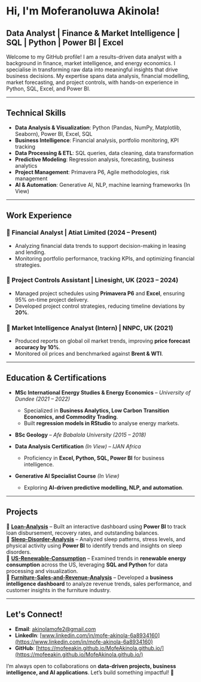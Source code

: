 # Hi, I'm Moferanoluwa Akinola!  

## Data Analyst | Finance & Market Intelligence | SQL | Python | Power BI | Excel  

Welcome to my GitHub profile! I am a results-driven data analyst with a background in finance, market intelligence, and energy economics. I specialise in transforming raw data into meaningful insights that drive business decisions. My expertise spans data analysis, financial modelling, market forecasting, and project controls, with hands-on experience in Python, SQL, Excel, and Power BI.  

---

## Technical Skills  
- **Data Analysis & Visualization**: Python (Pandas, NumPy, Matplotlib, Seaborn), Power BI, Excel, SQL  
- **Business Intelligence**: Financial analysis, portfolio monitoring, KPI tracking  
- **Data Processing & ETL**: SQL queries, data cleaning, data transformation  
- **Predictive Modeling**: Regression analysis, forecasting, business analytics  
- **Project Management**: Primavera P6, Agile methodologies, risk management  
- **AI & Automation**: Generative AI, NLP, machine learning frameworks (In View)  

---

## Work Experience  

### **🔹 Financial Analyst | Atiat Limited (2024 – Present)**  
- Analyzing financial data trends to support decision-making in leasing and lending.  
- Monitoring portfolio performance, tracking KPIs, and optimizing financial strategies.  

### **🔹 Project Controls Assistant | Linesight, UK (2023 – 2024)**  
- Managed project schedules using **Primavera P6** and **Excel**, ensuring 95% on-time project delivery.  
- Developed project control strategies, reducing timeline deviations by **20%**.  

### **🔹 Market Intelligence Analyst (Intern) | NNPC, UK (2021)**  
- Produced reports on global oil market trends, improving **price forecast accuracy by 10%**.  
- Monitored oil prices and benchmarked against **Brent & WTI**.  

---

## Education & Certifications  

- **MSc International Energy Studies & Energy Economics** – *University of Dundee (2021 – 2022)*  
  - Specialized in **Business Analytics, Low Carbon Transition Economics, and Commodity Trading**.  
  - Built **regression models in RStudio** to analyse energy markets.  

- **BSc Geology** – *Afe Babalola University (2015 – 2018)*  

- **Data Analysis Certification** *(In View)* – *IJAN Africa*  
  - Proficiency in **Excel, Python, SQL, Power BI** for business intelligence.  

- **Generative AI Specialist Course** *(In View)*  
  - Exploring **AI-driven predictive modelling, NLP, and automation**.  

---

## Projects  

🔹 **[Loan-Analysis](#)** – Built an interactive dashboard using **Power BI** to track loan disbursement, recovery rates, and outstanding balances.  
🔹 **[Sleep-Disorder-Analysis](#)** – Analyzed sleep patterns, stress levels, and physical activity using **Power BI** to identify trends and insights on sleep disorders.  
🔹 **[US-Renewable-Consumption](#)** – Examined trends in **renewable energy consumption** across the US, leveraging **SQL and Python** for data processing and visualization.  
🔹 **[Furniture-Sales-and-Revenue-Analysis](#)** – Developed a **business intelligence dashboard** to analyze revenue trends, sales performance, and customer insights in the furniture industry. 
 
---

## Let's Connect!  

- **Email**: [akinolamofe2@gmail.com](mailto:akinolamofe2@gmail.com)  
- **LinkedIn**: [www.linkedin.com/in/mofe-akinola-6a8934160](https://www.linkedin.com/in/mofe-akinola-6a8934160)
- **GitHub**: [https://mofeeakin.github.io/MofeAkinola.github.io/](https://mofeeakin.github.io/MofeAkinola.github.io/)

I’m always open to collaborations on **data-driven projects, business intelligence, and AI applications**. Let’s build something impactful! 🚀  
